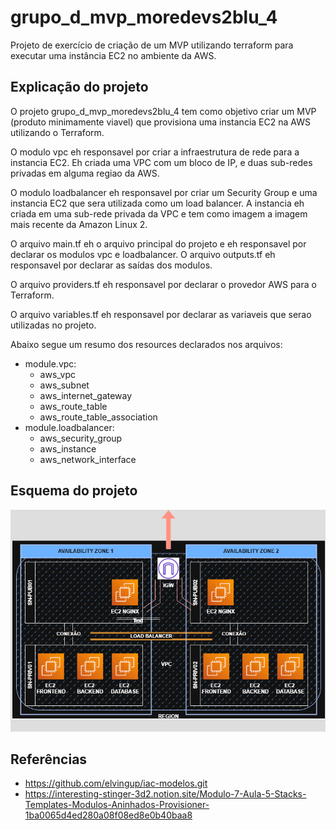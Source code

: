 # grupo_d_mvp_moredevs2blu_4
Projeto de exercício de criação de um MVP utilizando terraform para executar uma instância EC2 no ambiente da AWS.

## Explicação do projeto
O projeto grupo_d_mvp_moredevs2blu_4 tem como objetivo criar um MVP (produto minimamente viavel) que provisiona uma instancia EC2 na AWS utilizando o Terraform.

O modulo vpc eh responsavel por criar a infraestrutura de rede para a instancia EC2. Eh criada uma VPC com um bloco de IP, e duas sub-redes privadas em alguma regiao da AWS.

O modulo loadbalancer eh responsavel por criar um Security Group e uma instancia EC2 que sera utilizada como um load balancer. A instancia eh criada em uma sub-rede privada da VPC e tem como imagem a imagem mais recente da Amazon Linux 2.

O arquivo main.tf eh o arquivo principal do projeto e eh responsavel por declarar os modulos vpc e loadbalancer. O arquivo outputs.tf eh responsavel por declarar as saídas dos modulos.

O arquivo providers.tf eh responsavel por declarar o provedor AWS para o Terraform.

O arquivo variables.tf eh responsavel por declarar as variaveis que serao utilizadas no projeto.

Abaixo segue um resumo dos resources declarados nos arquivos:

- module.vpc:
  - aws_vpc
  - aws_subnet
  - aws_internet_gateway
  - aws_route_table
  - aws_route_table_association
- module.loadbalancer:
  - aws_security_group
  - aws_instance
  - aws_network_interface

## Esquema do projeto

![Esquema do projeto](./img/esquema_grafico.png)

## Referências
- https://github.com/elvingup/iac-modelos.git
- https://interesting-stinger-3d2.notion.site/Modulo-7-Aula-5-Stacks-Templates-Modulos-Aninhados-Provisioner-1ba0065d4ed280a08f08ed8e0b40baa8
